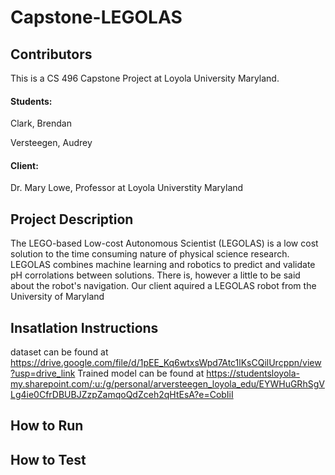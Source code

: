 # Capstone-LEGOLAS

## Contributors
This is a CS 496 Capstone Project at Loyola University Maryland.
#### Students:
Clark, Brendan

Versteegen, Audrey

#### Client:
Dr. Mary Lowe, Professor at Loyola Universtity Maryland 

## Project Description
The LEGO-based Low-cost Autonomous Scientist (LEGOLAS) is a low cost solution to the time consuming nature of physical science research. LEGOLAS combines machine learning and robotics to predict and validate pH corrolations between solutions. There is, however a little to be said about the robot's navigation. Our client aquired a LEGOLAS robot from the University of Maryland   

## Insatlation Instructions
dataset can be found at https://drive.google.com/file/d/1pEE_Kq6wtxsWpd7Atc1lKsCQilUrcppn/view?usp=drive_link
Trained model can be found at https://studentsloyola-my.sharepoint.com/:u:/g/personal/arversteegen_loyola_edu/EYWHuGRhSgVLg4ie0CfrDBUBJZzpZamqoQdZceh2qHtEsA?e=CobIiI 
## How to Run
## How to Test
